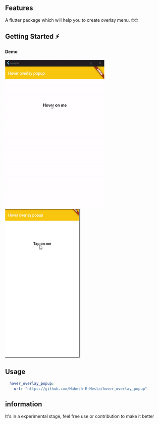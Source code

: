 
## Features

A flutter package which will help you to create overlay menu. 🤓🤓

## Getting Started ⚡️

#### Demo

<img src="https://github.com/Mahesh-R-Mesta/hover_overlay_popup/blob/master/demo/ezgif-3-bdb3fcb8c7.gif" width="320" height="480"> <img src="https://github.com/Mahesh-R-Mesta/hover_overlay_popup/blob/master/demo/ezgif-3-1544e305ce.gif" width="240" height="480"> 
## Usage

```yaml
  hover_overlay_popup:
    url: "https://github.com/Mahesh-R-Mesta/hover_overlay_popup"
```

##  information
It's in a experimental stage, feel free use or contribution to make it better
